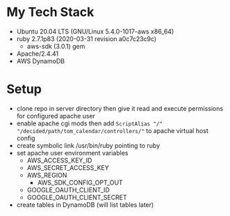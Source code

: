 # My Tech Stack

* Ubuntu 20.04 LTS (GNU/Linux 5.4.0-1017-aws x86_64)
* ruby 2.7.1p83 (2020-03-31 revision a0c7c23c9c)
	* aws-sdk (3.0.1) gem
* Apache/2.4.41
* AWS DynamoDB

# Setup

* clone repo in server directory then give it read and execute permissions for configured apache user
* enable apache cgi mods then add `ScriptAlias "/" "/decided/path/tom_calendar/controllers/"` to apache virtual host config
* create symbolic link /usr/bin/ruby pointing to ruby
* set apache user environment variables
	* AWS_ACCESS_KEY_ID
	* AWS_SECRET_ACCESS_KEY
  * AWS_REGION
	* AWS_SDK_CONFIG_OPT_OUT
  * GOOGLE_OAUTH_CLIENT_ID
  * GOOGLE_OAUTH_CLIENT_SECRET
* create tables in DynamoDB (will list tables later)
